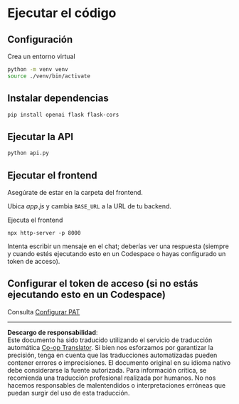 <!--
CO_OP_TRANSLATOR_METADATA:
{
  "original_hash": "537f02a36d73db093cbb8b9b44867645",
  "translation_date": "2025-09-01T15:45:31+00:00",
  "source_file": "9-chat-project/solution/backend/python/README.md",
  "language_code": "es"
}
-->
# Ejecutar el código

## Configuración

Crea un entorno virtual

```sh
python -m venv venv
source ./venv/bin/activate
```

## Instalar dependencias

```sh
pip install openai flask flask-cors 
```

## Ejecutar la API

```sh
python api.py
```

## Ejecutar el frontend

Asegúrate de estar en la carpeta del frontend.

Ubica *app.js* y cambia `BASE_URL` a la URL de tu backend.

Ejecuta el frontend

```
npx http-server -p 8000
```

Intenta escribir un mensaje en el chat; deberías ver una respuesta (siempre y cuando estés ejecutando esto en un Codespace o hayas configurado un token de acceso).

## Configurar el token de acceso (si no estás ejecutando esto en un Codespace)

Consulta [Configurar PAT](https://docs.github.com/en/authentication/keeping-your-account-and-data-secure/managing-your-personal-access-tokens)

---

**Descargo de responsabilidad**:  
Este documento ha sido traducido utilizando el servicio de traducción automática [Co-op Translator](https://github.com/Azure/co-op-translator). Si bien nos esforzamos por garantizar la precisión, tenga en cuenta que las traducciones automatizadas pueden contener errores o imprecisiones. El documento original en su idioma nativo debe considerarse la fuente autorizada. Para información crítica, se recomienda una traducción profesional realizada por humanos. No nos hacemos responsables de malentendidos o interpretaciones erróneas que puedan surgir del uso de esta traducción.